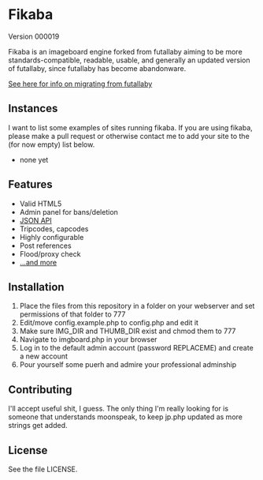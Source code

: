 # Fikaba 
Version 000019

Fikaba is an imageboard engine forked from futallaby aiming to be more standards-compatible, readable, usable, and generally an updated version of futallaby, since futallaby has become abandonware.

[See here for info on migrating from futallaby](https://github.com/knarka/fikaba/blob/master/docs/migrate.md)

## Instances
I want to list some examples of sites running fikaba. If you are using fikaba, please make a pull request or otherwise contact me to add your site to the (for now empty) list below.

* none yet

## Features
* Valid HTML5
* Admin panel for bans/deletion
* [JSON API](https://github.com/knarka/fikaba/blob/master/docs/api.md)
* Tripcodes, capcodes
* Highly configurable
* Post references
* Flood/proxy check
* [...and more](https://github.com/knarka/fikaba/blob/master/docs/features.md)

## Installation
1. Place the files from this repository in a folder on your webserver and set permissions of that folder to 777
2. Edit/move config.example.php to config.php and edit it
3. Make sure IMG\_DIR and THUMB\_DIR exist and chmod them to 777
4. Navigate to imgboard.php in your browser
5. Log in to the default admin account (password REPLACEME) and create a new account
6. Pour yourself some puerh and admire your professional adminship

## Contributing
I'll accept useful shit, I guess. The only thing I'm really looking for is someone that understands moonspeak, to keep jp.php updated as more strings get added.

## License
See the file LICENSE.
